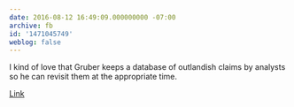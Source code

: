 ```yaml
---
date: 2016-08-12 16:49:09.000000000 -07:00
archive: fb
id: '1471045749'
weblog: false
---
```


I kind of love that Gruber keeps a database of outlandish claims by analysts so he can revisit them at the appropriate time.

[Link](http://daringfireball.net/linked/2016/08/12/calacanis-chowder)
